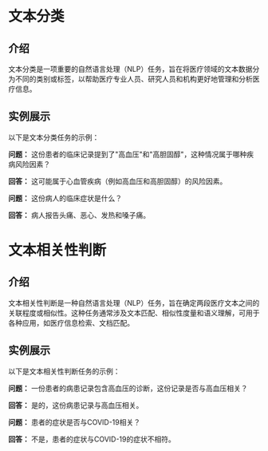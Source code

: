 # 文本分类
## 介绍

文本分类是一项重要的自然语言处理（NLP）任务，旨在将医疗领域的文本数据分为不同的类别或标签，以帮助医疗专业人员、研究人员和机构更好地管理和分析医疗信息。

## 实例展示

以下是文本分类任务的示例：

**问题：** 这份患者的临床记录提到了"高血压"和"高胆固醇"，这种情况属于哪种疾病风险因素？

**回答：** 这可能属于心血管疾病（例如高血压和高胆固醇）的风险因素。

**问题：** 这份病人的临床症状是什么？

**回答：** 病人报告头痛、恶心、发热和嗓子痛。


# 文本相关性判断
## 介绍

文本相关性判断是一种自然语言处理（NLP）任务，旨在确定两段医疗文本之间的关联程度或相似性。这种任务通常涉及文本匹配、相似性度量和语义理解，可用于各种应用，如医疗信息检索、文档匹配。

## 实例展示

以下是文本相关性判断任务的示例：

**问题：** 一份患者的病患记录包含高血压的诊断，这份记录是否与高血压相关？

**回答：** 是的，这份病患记录与高血压相关。

**问题：** 患者的症状是否与COVID-19相关？

**回答：** 不是，患者的症状与COVID-19的症状不相符。
